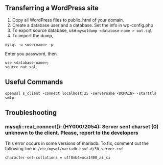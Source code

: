 
## Transferring a WordPress site

1. Copy all WordPress files to public_html of your domain.
2. Create a database user and a database. Set the info in wp-config.php
3. To export source database, use `mysqldump <database-name > out.sql`
4. To import the dump,

```
mysql -u <username> -p
```

Enter you password, then

```
use <database-name>;
source out.sql;
```

## Useful Commands

```
openssl s_client -connect localhost:25 -servername <DOMAIN> -starttls smtp
```

## Troubleshooting

### mysqli::real_connect(): (HY000/2054): Server sent charset (0) unknown to the client. Please, report to the developers

This error occurs in some versions of mariadb. To fix, comment out the following line in `/etc/mysql/mariadb.conf.d/50-server.cnf`

```
character-set-collations = utf8mb4=uca1400_ai_ci
```